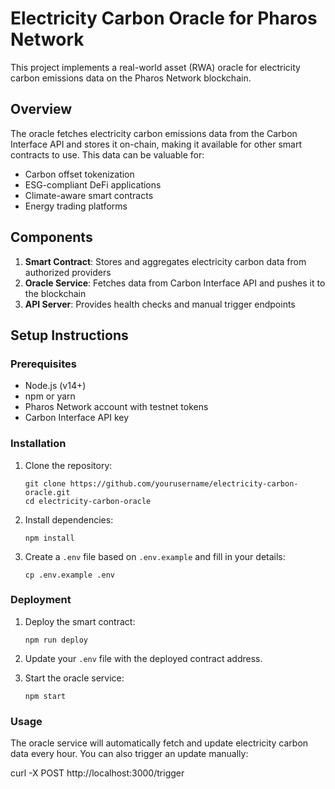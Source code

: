 # Electricity Carbon Oracle for Pharos Network

This project implements a real-world asset (RWA) oracle for electricity carbon emissions data on the Pharos Network blockchain.

## Overview

The oracle fetches electricity carbon emissions data from the Carbon Interface API and stores it on-chain, making it available for other smart contracts to use. This data can be valuable for:

- Carbon offset tokenization
- ESG-compliant DeFi applications
- Climate-aware smart contracts
- Energy trading platforms

## Components

1. **Smart Contract**: Stores and aggregates electricity carbon data from authorized providers
2. **Oracle Service**: Fetches data from Carbon Interface API and pushes it to the blockchain
3. **API Server**: Provides health checks and manual trigger endpoints

## Setup Instructions

### Prerequisites

- Node.js (v14+)
- npm or yarn
- Pharos Network account with testnet tokens
- Carbon Interface API key

### Installation

1. Clone the repository:
   ```
   git clone https://github.com/yourusername/electricity-carbon-oracle.git
   cd electricity-carbon-oracle
   ```

2. Install dependencies:
   ```
   npm install
   ```

3. Create a `.env` file based on `.env.example` and fill in your details:
   ```
   cp .env.example .env
   ```

### Deployment

1. Deploy the smart contract:
   ```
   npm run deploy
   ```

2. Update your `.env` file with the deployed contract address.

3. Start the oracle service:
   ```
   npm start
   ```

### Usage

The oracle service will automatically fetch and update electricity carbon data every hour. You can also trigger an update manually:

curl -X POST http://localhost:3000/trigger 